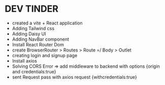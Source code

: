 # DEV TINDER

- created a vite + React application
- Adding Tailwind css
- Adding Daisy UI
- Adding NavBar component
- Install React Router Dom
- create BrowserRouter > Routes > Route =/ Body > Outlet
- creating login and signup page
- Install axios
- Solving CORS Error => add middleware to backend with options    {origin and credentials:true}
- sent Request pass with axios request {withcredentials:true}

